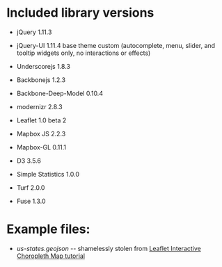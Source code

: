 # Included library versions

- jQuery 1.11.3

- jQuery-UI 1.11.4 base theme custom (autocomplete, menu, slider, and tooltip widgets only, no interactions or effects)

- Underscorejs 1.8.3

- Backbonejs 1.2.3

- Backbone-Deep-Model 0.10.4

- modernizr 2.8.3

- Leaflet 1.0 beta 2

- Mapbox JS 2.2.3

- Mapbox-GL 0.11.1

- D3 3.5.6

- Simple Statistics 1.0.0

- Turf 2.0.0

- Fuse 1.3.0

# Example files:

- *us-states.geojson* -- shamelessly stolen from [Leaflet Interactive Choropleth Map tutorial](http://leafletjs.com/examples/choropleth.html)